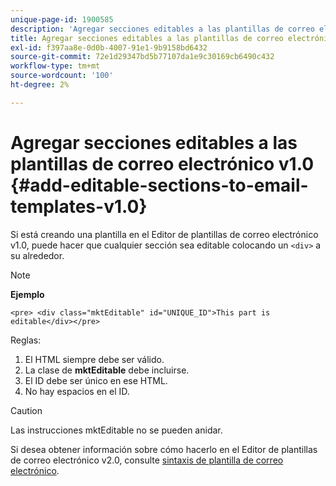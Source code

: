 ```yaml
---
unique-page-id: 1900585
description: 'Agregar secciones editables a las plantillas de correo electrónico v1.0: Documentos de Marketo: Documentación del producto'
title: Agregar secciones editables a las plantillas de correo electrónico v1.0
exl-id: f397aa8e-0d0b-4007-91e1-9b9158bd6432
source-git-commit: 72e1d29347bd5b77107da1e9c30169cb6490c432
workflow-type: tm+mt
source-wordcount: '100'
ht-degree: 2%

---
```


# Agregar secciones editables a las plantillas de correo electrónico v1.0 {#add-editable-sections-to-email-templates-v1.0}

Si está creando una plantilla en el Editor de plantillas de correo electrónico v1.0, puede hacer que cualquier sección sea editable colocando un `<div>` a su alrededor.

>[!NOTE]
>
>**Ejemplo**
>
>`<pre> <div class="mktEditable" id="UNIQUE_ID">This part is editable</div></pre>`

Reglas:

1. El HTML siempre debe ser válido.
1. La clase de **mktEditable** debe incluirse.
1. El ID debe ser único en ese HTML.
1. No hay espacios en el ID.

>[!CAUTION]
>
>Las instrucciones mktEditable no se pueden anidar.

Si desea obtener información sobre cómo hacerlo en el Editor de plantillas de correo electrónico v2.0, consulte [sintaxis de plantilla de correo electrónico](/help/marketo/product-docs/email-marketing/general/email-editor-2/email-template-syntax.md).
